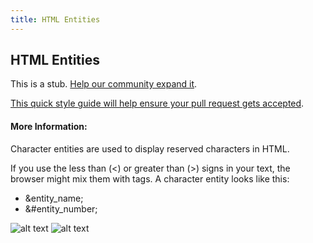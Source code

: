 ```yaml
---
title: HTML Entities
---
```

## HTML Entities

This is a stub. <a href='https://github.com/freecodecamp/guides/tree/master/src/pages/html/html-entities/index.md' target='_blank' rel='nofollow'>Help our community expand it</a>.

<a href='https://github.com/freecodecamp/guides/blob/master/README.md' target='_blank' rel='nofollow'>This quick style guide will help ensure your pull request gets accepted</a>.

<!-- The article goes here, in GitHub-flavored Markdown. Feel free to add YouTube videos, images, and CodePen/JSBin embeds  -->

#### More Information:
<!-- Please add any articles you think might be helpful to read before writing the article -->
Character entities are used to display reserved characters in HTML.

If you use the less than (<) or greater than (>) signs in your text, the browser might mix them with tags.
A character entity looks like this:
- &entity_name;
- &#entity_number;

![alt text](https://i.gyazo.com/d92c2ad7026797c4d9eec42e52903d40.png "Entities")
![alt text](https://i.gyazo.com/1bae1a6afd103bcec11e07de511493a2.png "Entities 2")

